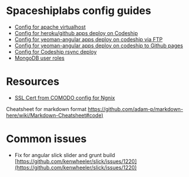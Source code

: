 # Spaceshiplabs config guides


* [Config for apache virtualhost](./apache-virtualhost-config.md)
* [Config for heroku/github apps deploy on Codeship](./codeship-heroku.md)
* [Config for yeoman-angular apps deploy on codeship via FTP](./yeoman-codeship-ftp.md)
* [Config for yeoman-angular apps deploy on codeship to Github pages](./yeoman-codeship-gh-pages-guide.md)
* [Config for Codeship rsync deploy](./rsync-codeship-deploy.md)
* [MongoDB user roles](./MongoDB.md)


# Resources

* [SSL Cert from COMODO config for Ngnix](https://www.namecheap.com/support/knowledgebase/article.aspx/9419//installing-a-certificate-on-nginx)

Cheatsheet for markdown format [https://github.com/adam-p/markdown-here/wiki/Markdown-Cheatsheet#code) ](https://github.com/adam-p/markdown-here/wiki/Markdown-Cheatsheet#code) 


# Common issues

* Fix for angular slick slider and grunt build [https://github.com/kenwheeler/slick/issues/1220](https://github.com/kenwheeler/slick/issues/1220)
